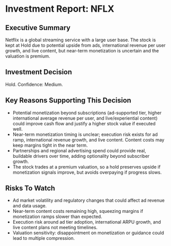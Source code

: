 # Investment Report: NFLX
## Executive Summary
Netflix is a global streaming service with a large user base. The stock is kept at Hold due to potential upside from ads, international revenue per user growth, and live content, but near-term monetization is uncertain and the valuation is premium.

## Investment Decision
Hold. Confidence: Medium.

## Key Reasons Supporting This Decision
- Potential monetization beyond subscriptions (ad-supported tier, higher international average revenue per user, and live/experiential content) could improve cash flow and justify a higher stock value if executed well.
- Near-term monetization timing is unclear; execution risk exists for ad ramp, international revenue growth, and live content. Content costs may keep margins tight in the near term.
- Partnerships and regional advertising spend could provide real, buildable drivers over time, adding optionality beyond subscriber growth.
- The stock trades at a premium valuation, so a hold preserves upside if monetization signals improve, but avoids overpaying if progress slows.

## Risks To Watch
- Ad market volatility and regulatory changes that could affect ad revenue and data usage.
- Near-term content costs remaining high, squeezing margins if monetization ramps slower than expected.
- Execution risk around ad tier adoption, international ARPU growth, and live content plans not meeting timelines.
- Valuation sensitivity: disappointment on monetization or guidance could lead to multiple compression.
